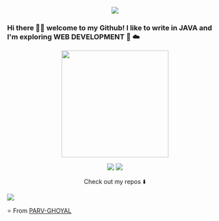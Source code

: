 <p align="center">

  <img src="https://github.com/parv-goyal/parv-goyal/assets/99827880/bc62ba9b-7c25-4c2b-8f2d-4d3c27e3c98d">
</p>

### Hi there 👋🏾  welcome to my Github! I like to write in JAVA and I'm exploring WEB DEVELOPMENT 🐍 ☁️


<p align="center">
  <img width="250" src="https://media.giphy.com/media/jIgXf4hgbHCeKiXpvt/giphy.gif">
</p>

<p align="center">
<a href= "https://dev.to/ari_hacks"><img src="https://img.icons8.com/windows/32/000000/dev.png"/></a>
<a href= "https://twitter.com/ari_hacks"><img src="https://img.icons8.com/material-outlined/30/000000/twitter.png"/></a>
</p>

<p align="center">
Check out my repos ⬇️  
</p>

![](https://visitor-badge.glitch.me/badge?page_id=ari-hacks.ari-hacks)

⭐️ From [PARV-GHOYAL](https://github.com/parv-goyal)
